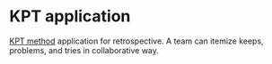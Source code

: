 # KPT application

[KPT method](http://code-artisan.io/retrospective-method-kpt/) application for retrospective. A team can itemize keeps, problems, and tries in collaborative way.

```kpt
```
